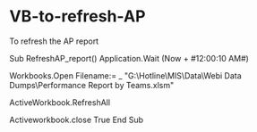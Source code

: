 # VB-to-refresh-AP
To refresh the AP report


Sub RefreshAP_report()
Application.Wait (Now + #12:00:10 AM#)

Workbooks.Open Filename:= _
        "G:\Hotline\MIS\Data\Webi Data Dumps\Performance Report by Teams.xlsm"
        
ActiveWorkbook.RefreshAll

Activeworkbook.close True 
End Sub
